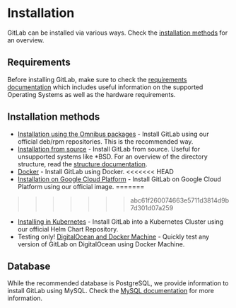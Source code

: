 # Installation

GitLab can be installed via various ways. Check the [installation methods][methods]
for an overview.

## Requirements

Before installing GitLab, make sure to check the [requirements documentation](requirements.md)
which includes useful information on the supported Operating Systems as well as
the hardware requirements.

## Installation methods

- [Installation using the Omnibus packages](https://about.gitlab.com/downloads/) -
  Install GitLab using our official deb/rpm repositories. This is the
  recommended way.
- [Installation from source](installation.md) - Install GitLab from source.
  Useful for unsupported systems like *BSD. For an overview of the directory
  structure, read the [structure documentation](structure.md).
- [Docker](https://docs.gitlab.com/omnibus/docker/) - Install GitLab using Docker.
<<<<<<< HEAD
- [Installation on Google Cloud Platform](google_cloud_platform/index.md) - Install
  GitLab on Google Cloud Platform using our official image.
=======
>>>>>>> abc61f260074663e5711d3814d9b7d301d07a259
- [Installing in Kubernetes](kubernetes/index.md) - Install GitLab into a Kubernetes
  Cluster using our official Helm Chart Repository.
- Testing only! [DigitalOcean and Docker Machine](digitaloceandocker.md) -
  Quickly test any version of GitLab on DigitalOcean using Docker Machine.

## Database

While the recommended database is PostgreSQL, we provide information to install
GitLab using MySQL. Check the [MySQL documentation](database_mysql.md) for more
information.

[methods]: https://about.gitlab.com/installation/

